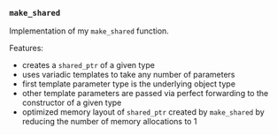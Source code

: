 ### `make_shared`

Implementation of my `make_shared` function.

Features:

* creates a `shared_ptr` of a given type
* uses variadic templates to take any number of parameters
* first template parameter type is the underlying object type
* other template parameters are passed via perfect forwarding to the constructor of a given type
* optimized memory layout of `shared_ptr` created by `make_shared` by reducing the number of memory allocations to 1


